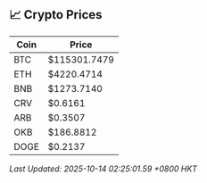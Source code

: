 ## 📈 Crypto Prices

| Coin | Price |
| ---- | ----- |
| BTC | $115301.7479 |
| ETH | $4220.4714 |
| BNB | $1273.7140 |
| CRV | $0.6161 |
| ARB | $0.3507 |
| OKB | $186.8812 |
| DOGE | $0.2137 |

_Last Updated: 2025-10-14 02:25:01.59 +0800 HKT_